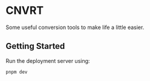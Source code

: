 # CNVRT

Some useful conversion tools to make life a little easier.

## Getting Started

Run the deployment server using:

```
pnpm dev
```

